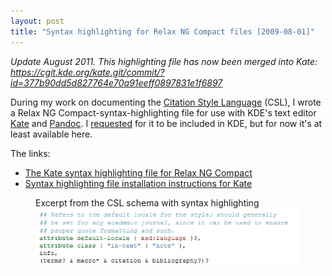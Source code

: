 ```yaml
---
layout: post
title: "Syntax highlighting for Relax NG Compact files [2009-08-01]"
---
```


*Update August 2011.
This highlighting file has now been merged into Kate: <https://cgit.kde.org/kate.git/commit/?id=377b90dd5d827764e70a91eeff0897831e1f6897>*

During my work on documenting the [Citation Style Language](http://xbiblio.sourceforge.net/) (CSL), I wrote a Relax NG Compact-syntax-highlighting file for use with KDE's text editor [Kate](http://kate-editor.org/kate) and [Pandoc](http://johnmacfarlane.net/pandoc/).
I [requested](https://bugs.kde.org/show_bug.cgi?id=202187) for it to be included in KDE, but for now it's at least available here.

The links:

*   [The Kate syntax highlighting file for Relax NG Compact](http://gist.github.com/159627)
*   [Syntax highlighting file installation instructions for Kate](http://www.intelligentdv.com/blog/8/how-to-install-kate-syntax-files/)

<figure>
  <figcaption>Excerpt from the CSL schema with syntax highlighting</figcaption>
  <img src="/images/schema-with-syntax-highlighting.png">
</figure>
